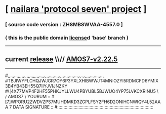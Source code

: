 
# [ [nailara 'protocol seven' project](http://nailara.network/) ]

### [ source code version : ZHSMBSWVAA-4557.0 ]

### ( this is the public domain [license](../license)d 'base' branch )
---
## current [release](https://github.com/nailara-technologies/protocol-7/releases) \\\\// [AMOS7-v2.22.5](https://github.com/nailara-technologies/protocol-7/releases/tag/AMOS7-v2.22.5)
---

#,,.,,..,,,,,,.,,,,.,,,,,,..,,.,,,..,,..,,.,,,..,,...,...,.,.,.,,,,..,...,,..,
#TBJIWYFLCHQJWJGR7OY6P3YXLXHIBWWJT4MNIOZYI5RDMCFD6YMIX3B4YB43EH55Q7IIYJVIJNZKY
#\\\|4X77MVP4F2HF55PHKJYLLWU4PBYUBL5BJWUO4YP75LVKCXRINU5 \ / AMOS7 \ YOURUM ::
#\[7]WPORU2ZWDVZPS7MUHDMKD3ZGPLFSY2FH6D2ONIHCNWIQY4L52AAA 7  DATA SIGNATURE ::
#:::::::::::::::::::::::::::::::::::::::::::::::::::::::::::::::::::::::::::::
